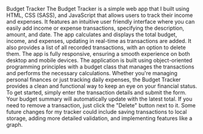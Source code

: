 Budget Tracker
The Budget Tracker is a simple web app that I built using HTML, CSS (SASS), and JavaScript that allows users to track their income and expenses. It features an intuitive user friendly interface where you can easily add income or expense transactions, specifying the description, amount, and date. The app calculates and displays the total budget, income, and expenses, updating in real-time as transactions are added. It also provides a list of all recorded transactions, with an option to delete them. The app is fully responsive, ensuring a smooth experience on both desktop and mobile devices. The application is built using object-oriented programming principles with a budget class that manages the transactions and performs the necessary calculations. Whether you're managing personal finances or just tracking daily expenses, the Budget Tracker provides a clean and functional way to keep an eye on your financial status.
To get started, simply enter the transaction details and submit the form. Your budget summary will automatically update with the latest total. If you need to remove a transaction, just click the "Delete" button next to it. Some future changes for my tracker  could include saving transactions to local storage, adding more detailed validation, and implementing features like a graph.

